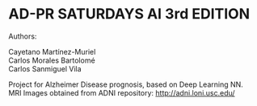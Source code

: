 # AD-PR SATURDAYS AI 3rd EDITION

Authors: 

Cayetano Martínez-Muriel<br/>
Carlos Morales Bartolomé<br/>
Carlos Sanmiguel Vila


Project for Alzheimer Disease prognosis, based on Deep Learning NN.<br/>
MRI Images obtained from ADNI repository: http://adni.loni.usc.edu/
